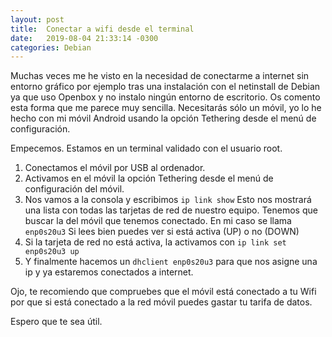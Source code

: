 ```yaml
---
layout: post
title:  Conectar a wifi desde el terminal
date:   2019-08-04 21:33:14 -0300
categories: Debian
---
```

Muchas veces me he visto en la necesidad de conectarme a internet sin entorno gráfico por ejemplo tras  una instalación con el netinstall de Debian ya que uso Openbox y no instalo ningún entorno de escritorio. Os comento esta forma que me parece muy sencilla.
Necesitarás sólo un móvil, yo lo he hecho con mi móvil Android usando la opción Tethering desde el menú de configuración.

Empecemos.
Estamos en un terminal validado con el usuario root.

1. Conectamos el móvil por USB al ordenador.
2. Activamos en el móvil la opción Tethering desde el menú de configuración del móvil.
3. Nos vamos a la consola y escribimos `ip link show` Esto nos mostrará una lista con todas las tarjetas de red de nuestro equipo. Tenemos que buscar la del móvil que tenemos conectado. En mi caso se llama `enp0s20u3` Si lees bien puedes ver si está activa (UP) o no (DOWN)
2. Si la tarjeta de red no está activa, la activamos con `ip link set enp0s20u3 up`
3. Y finalmente hacemos un `dhclient enp0s20u3` para que nos asigne una ip y ya estaremos conectados a internet.

Ojo, te recomiendo que compruebes que el móvil está conectado a tu Wifi por que si está conectado a la red móvil puedes gastar tu tarifa de datos.

Espero que te sea útil.

